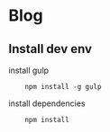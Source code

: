# Blog

## Install dev env

install gulp

        npm install -g gulp
    

install dependencies
    
        npm install
    

